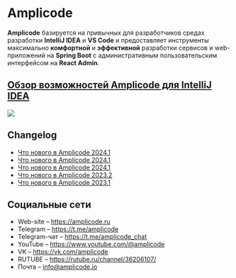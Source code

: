# Amplicode

**Amplicode** базируется на привычных для разработчиков средах разработки **IntelliJ IDEA** и **VS Code** и предоставляет инструменты максимально **комфортной** и **эффективной** разработки сервисов и web-приложений на **Spring Boot** с административным пользовательским интерфейсом на **React Admin**.

## [Обзор возможностей Amplicode для IntelliJ IDEA](http://www.youtube.com/watch?v=7vIX8vbT3kM)
[![](https://i3.ytimg.com/vi/7vIX8vbT3kM/maxresdefault.jpg)](http://www.youtube.com/watch?v=7vIX8vbT3kM)

## Changelog

* [Что нового в Amplicode 2024.1](https://github.com/Amplicode/amplicode/blob/main/releases/2024.3.md)
* [Что нового в Amplicode 2024.1](https://github.com/Amplicode/amplicode/blob/main/releases/2024.2.md)
* [Что нового в Amplicode 2024.1](https://github.com/Amplicode/amplicode/blob/main/releases/2024.1.md)
* [Что нового в Amplicode 2023.2](https://github.com/Amplicode/amplicode/blob/main/releases/2023.2.md)
* [Что нового в Amplicode 2023.1](https://github.com/Amplicode/amplicode/blob/main/releases/2023.1.md)

## Социальные сети

* Web-site – https://amplicode.ru
* Telegram – https://t.me/amplicode
* Telegram-чат – https://t.me/amplicode_chat
* YouTube – https://www.youtube.com/@amplicode
* VK – https://vk.com/amplicode
* RUTUBE – https://rutube.ru/channel/36206107/
* Почта – info@amplicode.io

